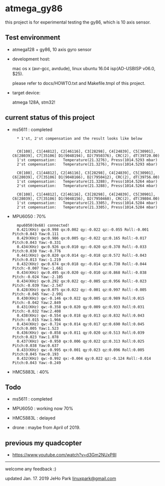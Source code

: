 # atmega_gy86

  this project is for experimental testing the gy86, which is 10 axis sensor.



## Test environment

  * atmega128 + gy86, 10 axis gyro sensor

  * development host: 
  
      mac os x (avr-gcc, avrdude), 
	  linux ubuntu 16.04
      isp(AD-USBISP v06.0, $25).  
	  
	  please refer to docs/HOWTO.txt and Makefile.tmpl of this project.


  * target device: 
	
	  atmega 128A, stm32!



## current status of this project


  - ms5611   : completed 
  
	      * 1'st, 2'st compensation and the result looks like below


		  C0[108], C1[44812], C2[46116], C3[28298], C4[24839], C5[30901], C6[28039], C7[35106] D1(9048194), D2(7950376), CRC(2), dT(39720.00)
		  1'st compensation:   Temperature(21.3276), Press(1014.5293 mbar)
		  2'st compensation:   Temperature(21.3276), Press(1014.5293 mbar)

		  C0[108], C1[44812], C2[46116], C3[28298], C4[24839], C5[30901], C6[28039], C7[35106] D1(9048166), D2(7950412), CRC(2), dT(39756.00)
		  1'st compensation:   Temperature(21.3288), Press(1014.5264 mbar)
		  2'st compensation:   Temperature(21.3288), Press(1014.5264 mbar)

		  C0[108], C1[44812], C2[46116], C3[28298], C4[24839], C5[30901], C6[28039], C7[35106] D1(9048156), D2(7950460), CRC(2), dT(39804.00)
		  1'st compensation:   Temperature(21.3305), Press(1014.5284 mbar)
		  2'st compensation:   Temperature(21.3305), Press(1014.5284 mbar)


  - MPU6050  : 70%

		  mpu6050(0x68) connected!
		  0.421(KHz) qw:0.998 qx:0.002 qy:-0.022 qz:-0.055 Roll:-0.001 Pitch:0.043 Yaw:0.111
		  0.429(KHz) qw:0.986 qx:0.005 qy:-0.022 qz:0.165 Roll:-0.017 Pitch:0.043 Yaw:-0.331
		  0.434(KHz) qw:0.926 qx:0.010 qy:-0.020 qz:0.378 Roll:-0.033 Pitch:0.030 Yaw:-0.776
		  0.441(KHz) qw:0.820 qx:0.014 qy:-0.018 qz:0.572 Roll:-0.043 Pitch:0.013 Yaw:-1.219
		  0.432(KHz) qw:0.674 qx:0.018 qy:-0.014 qz:0.738 Roll:-0.044 Pitch:-0.007 Yaw:-1.661
		  0.434(KHz) qw:0.495 qx:0.020 qy:-0.010 qz:0.868 Roll:-0.038 Pitch:-0.024 Yaw:-2.105
		  0.434(KHz) qw:0.292 qx:0.022 qy:-0.005 qz:0.956 Roll:-0.023 Pitch:-0.039 Yaw:-2.547
		  0.428(KHz) qw:0.075 qx:0.022 qy:-0.001 qz:0.997 Roll:-0.005 Pitch:-0.045 Yaw:-2.991
		  0.430(KHz) qw:-0.146 qx:0.022 qy:0.005 qz:0.989 Roll:0.015 Pitch:-0.042 Yaw:2.849
		  0.431(KHz) qw:-0.358 qx:0.020 qy:0.009 qz:0.933 Roll:0.031 Pitch:-0.032 Yaw:2.408
		  0.438(KHz) qw:-0.554 qx:0.018 qy:0.013 qz:0.832 Roll:0.043 Pitch:-0.015 Yaw:1.966
		  0.434(KHz) qw:-0.724 qx:0.014 qy:0.017 qz:0.690 Roll:0.045 Pitch:0.005 Yaw:1.523
		  0.436(KHz) qw:-0.858 qx:0.011 qy:0.020 qz:0.513 Roll:0.039 Pitch:0.023 Yaw:1.078
		  0.437(KHz) qw:-0.950 qx:0.006 qy:0.022 qz:0.313 Roll:0.025 Pitch:0.038 Yaw:0.637
		  0.433(KHz) qw:-0.995 qx:0.001 qy:0.023 qz:0.096 Roll:0.005 Pitch:0.045 Yaw:0.193
		  0.432(KHz) qw:-0.992 qx:-0.004 qy:0.022 qz:-0.124 Roll:-0.014 Pitch:0.043 Yaw:-0.249



  - HMC5883L : 40%



## Todo

  - ms5611   : completed

  - MPU6050  : working now 70%

  - HMC5883L : delayed

  - drone    : maybe from April of 2019.



## previous my quadcopter

   - https://www.youtube.com/watch?v=d3Gm2NUxP8I


--- 
 welcome any feedback :)

 updated  Jan.  17. 2019
 JeHo Park <linuxpark@gmail.com> 
